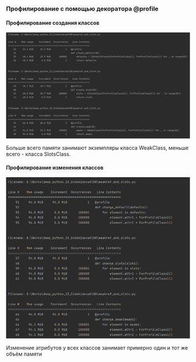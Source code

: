 ### Профилирование с помощью декоратора @profile
#### Профилирование создания классов

![profile_create](https://github.com/EvdokimovaA/deep_python_23_EvdokimovaA/blob/master/08/profile_create.PNG)

Больше всего памяти занимают экземпляры класса WeakClass, меньше всего - класса SlotsClass.

#### Профилирование изменения классов

![profile_change](https://github.com/EvdokimovaA/deep_python_23_EvdokimovaA/blob/master/08/profile_change.PNG)

Изменение атрибутов у всех классов занимает примерно один и тот же объём памяти 